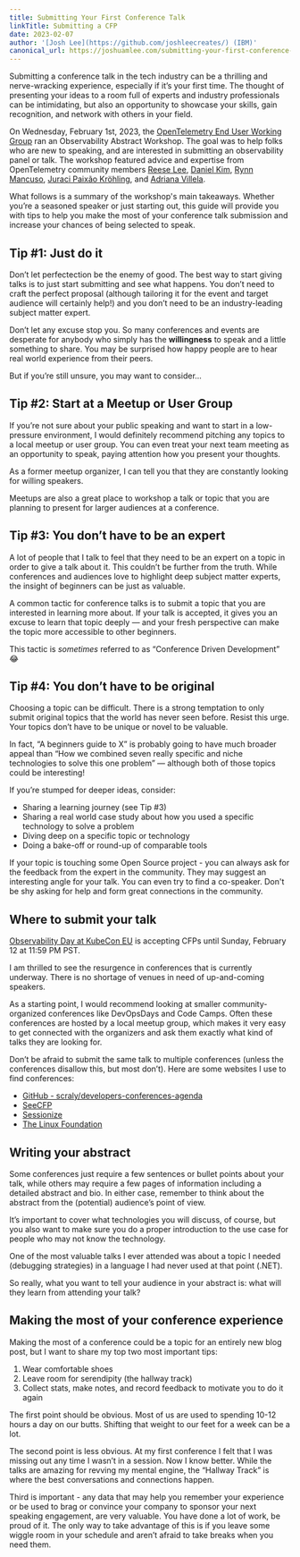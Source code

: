 ```yaml
---
title: Submitting Your First Conference Talk
linkTitle: Submitting a CFP
date: 2023-02-07
author: '[Josh Lee](https://github.com/joshleecreates/) (IBM)'
canonical_url: https://joshuamlee.com/submitting-your-first-conference-talk/
---
```


Submitting a conference talk in the tech industry can be a thrilling and
nerve-wracking experience, especially if it’s your first time. The thought of
presenting your ideas to a room full of experts and industry professionals can
be intimidating, but also an opportunity to showcase your skills, gain
recognition, and network with others in your field.

On Wednesday, February 1st, 2023, the
[OpenTelemetry End User Working Group](/community/end-user/) ran an
Observability Abstract Workshop. The goal was to help folks who are new to
speaking, and are interested in submitting an observability panel or talk. The
workshop featured advice and expertise from OpenTelemetry community members
[Reese Lee](https://github.com/reese-lee),
[Daniel Kim](https://github.com/lazyplatypus),
[Rynn Mancuso](https://github.com/musingvirtual),
[Juraci Paixão Kröhling](https://github.com/jpkrohling), and
[Adriana Villela](https://github.com/avillela).

What follows is a summary of the workshop's main takeaways. Whether you’re a
seasoned speaker or just starting out, this guide will provide you with tips to
help you make the most of your conference talk submission and increase your
chances of being selected to speak.

## Tip #1: Just do it

Don’t let perfectection be the enemy of good. The best way to start giving talks
is to just start submitting and see what happens. You don’t need to craft the
perfect proposal (although tailoring it for the event and target audience will
certainly help!) and you don’t need to be an industry-leading subject matter
expert.

Don’t let any excuse stop you. So many conferences and events are desperate for
anybody who simply has the **willingness** to speak and a little something to
share. You may be surprised how happy people are to hear real world experience from their peers.

But if you’re still unsure, you may want to consider…

## Tip #2: Start at a Meetup or User Group

If you’re not sure about your public speaking and want to start in a
low-pressure environment, I would definitely recommend pitching any topics to a
local meetup or user group. You can even treat your next team meeting as an opportunity to speak, paying attention how you present your thoughts.

As a former meetup organizer, I can tell you that they are constantly looking
for willing speakers.

Meetups are also a great place to workshop a talk or topic that you are planning
to present for larger audiences at a conference.

## Tip #3: You don’t have to be an expert

A lot of people that I talk to feel that they need to be an expert on a topic in
order to give a talk about it. This couldn’t be further from the truth. While
conferences and audiences love to highlight deep subject matter experts, the
insight of beginners can be just as valuable.

A common tactic for conference talks is to submit a topic that you are
interested in learning more about. If your talk is accepted, it gives you an
excuse to learn that topic deeply — and your fresh perspective can make the
topic more accessible to other beginners.

This tactic is _sometimes_ referred to as “Conference Driven Development” 😂

## Tip #4: You don’t have to be original

Choosing a topic can be difficult. There is a strong temptation to only submit
original topics that the world has never seen before. Resist this urge. Your
topics don’t have to be unique or novel to be valuable.

In fact, “A beginners guide to X” is probably going to have much broader appeal
than “How we combined seven really specific and niche technologies to solve this
one problem” — although both of those topics could be interesting!

If you’re stumped for deeper ideas, consider:

- Sharing a learning journey (see Tip #3)
- Sharing a real world case study about how you used a specific technology to
  solve a problem
- Diving deep on a specific topic or technology
- Doing a bake-off or round-up of comparable tools

If your topic is touching some Open Source project - you can always ask for the feedback from the expert in the community. They may suggest an interesting angle for your talk.  You can even try to find a co-speaker. Don't be shy asking for help and form great connections in the community.
## Where to submit your talk

[Observability Day at KubeCon EU](https://events.linuxfoundation.org/kubecon-cloudnativecon-europe/cncf-hosted-co-located-events/observability-day/) is accepting CFPs until Sunday, February 12 at 11:59 PM PST.

I am thrilled to see the resurgence in conferences that is currently underway.
There is no shortage of venues in need of up-and-coming speakers.

As a starting point, I would recommend looking at smaller community-organized
conferences like DevOpsDays and Code Camps. Often these conferences are hosted
by a local meetup group, which makes it very easy to get connected with the
organizers and ask them exactly what kind of talks they are looking for.

Don’t be afraid to submit the same talk to multiple conferences (unless the
conferences disallow this, but most don’t). Here are some websites I use to find
conferences:

- [GitHub - scraly/developers-conferences-agenda](https://github.com/scraly/developers-conferences-agenda)
- [SeeCFP](https://seecfp.com/)
- [Sessionize](https://sessionize.com/)
- [The Linux Foundation](https://events.linuxfoundation.org/)

## Writing your abstract

Some conferences just require a few sentences or bullet points about your talk,
while others may require a few pages of information including a detailed
abstract and bio. In either case, remember to think about the abstract from the
(potential) audience’s point of view.

It’s important to cover what technologies you will discuss, of course, but you
also want to make sure you do a proper introduction to the use case for people
who may not know the technology.

One of the most valuable talks I ever attended was about a topic I needed
(debugging strategies) in a language I had never used at that point (.NET).

So really, what you want to tell your audience in your abstract is: what will
they learn from attending your talk?

## Making the most of your conference experience

Making the most of a conference could be a topic for an entirely new blog post,
but I want to share my top two most important tips:

1. Wear comfortable shoes
2. Leave room for serendipity (the hallway track)
3. Collect stats, make notes, and record feedback to motivate you to do it again

The first point should be obvious. Most of us are used to spending 10-12 hours a
day on our butts. Shifting that weight to our feet for a week can be a lot.

The second point is less obvious. At my first conference I felt that I was
missing out any time I wasn’t in a session. Now I know better. While the talks
are amazing for revving my mental engine, the “Hallway Track” is where the best
conversations and connections happen.

Third is important - any data that may help you remember your experience or be used to brag or convince your company to sponsor your next speaking engagement, are very valuable. You have done a lot of work, be proud of it.
The only way to take advantage of this is if you leave some wiggle room in your
schedule and aren’t afraid to take breaks when you need them.
